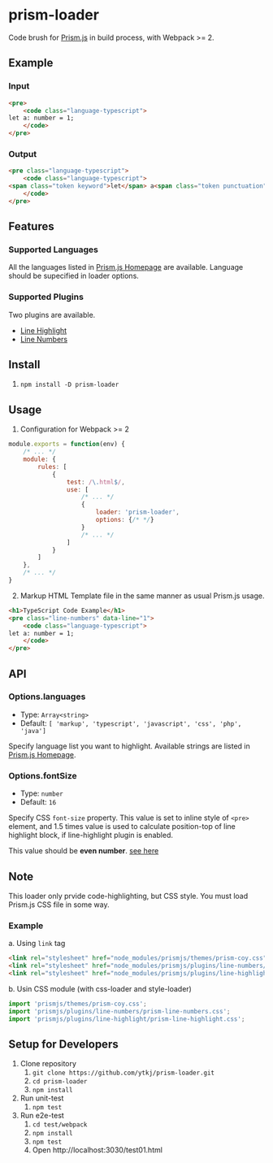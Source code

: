 # prism-loader

Code brush for [Prism.js](http://prismjs.com/) in build process, with Webpack >= 2.

## Example

### Input

```html
<pre>
    <code class="language-typescript">
let a: number = 1;
    </code>
</pre>
```

### Output

```html
<pre class="language-typescript">
    <code class="language-typescript">
<span class="token keyword">let</span> a<span class="token punctuation">:</span> <span class="token keyword">number</span> <span class="token operator">=</span> <span class="token number">1</span><span class="token punctuation">;</span>
    </code>
</pre>
```

## Features

### Supported Languages

All the languages listed in [Prism.js Homepage](http://prismjs.com/#languages-list) are available.
Language should be supecified in loader options.

### Supported Plugins

Two plugins are available.

- [Line Highlight](http://prismjs.com/plugins/line-highlight/)
- [Line Numbers](http://prismjs.com/plugins/line-numbers/)

## Install

1. `npm install -D prism-loader`

## Usage

1. Configuration for Webpack >= 2
```javascript
module.exports = function(env) {
    /* ... */
    module: {
        rules: [
            {
                test: /\.html$/,
                use: [
                    /* ... */
                    {
                        loader: 'prism-loader',
                        options: {/* */}
                    }
                    /* ... */
                ]
            }
        ]
    },
    /* ... */
}
```
2. Markup HTML Template file in the same manner as usual Prism.js usage.
```HTML
<h1>TypeScript Code Example</h1>
<pre class="line-numbers" data-line="1">
    <code class="language-typescript">
let a: number = 1;
    </code>
</pre>
```

## API

### Options.languages

- Type: `Array<string>`
- Default: `[ 'markup', 'typescript', 'javascript', 'css', 'php', 'java']`

Specify language list you want to highlight.
Available strings are listed in [Prism.js Homepage](http://prismjs.com/#languages-list).

### Options.fontSize

- Type: `number`
- Default: `16`

Specify CSS `font-size` property.
This value is set to inline style of `<pre>` element,
and 1.5 times value is used to calculate position-top of line highlight block, if line-highlight plugin is enabled.

This value should be **even number**.
[see here](https://github.com/PrismJS/prism/blob/v1.6.0/plugins/line-highlight/prism-line-highlight.js#L16)

## Note

This loader only prvide code-highlighting, but CSS style.
You must load Prism.js CSS file in some way.

### Example


a. Using `link` tag
```HTML
<link rel="stylesheet" href="node_modules/prismjs/themes/prism-coy.css">
<link rel="stylesheet" href="node_modules/prismjs/plugins/line-numbers/prism-line-numbers.css">
<link rel="stylesheet" href="node_modules/prismjs/plugins/line-highlight/prism-line-highlight.css">
```
b. Usin CSS module (with css-loader and style-loader)
```javascript
import 'prismjs/themes/prism-coy.css';
import 'prismjs/plugins/line-numbers/prism-line-numbers.css';
import 'prismjs/plugins/line-highlight/prism-line-highlight.css';
```

## Setup for Developers

1. Clone repository
    1. `git clone https://github.com/ytkj/prism-loader.git`
    2. `cd prism-loader`
    3. `npm install`
2. Run unit-test
    1. `npm test`
3. Run e2e-test
    1. `cd test/webpack`
    2. `npm install`
    3. `npm test`
    4. Open http://localhost:3030/test01.html
